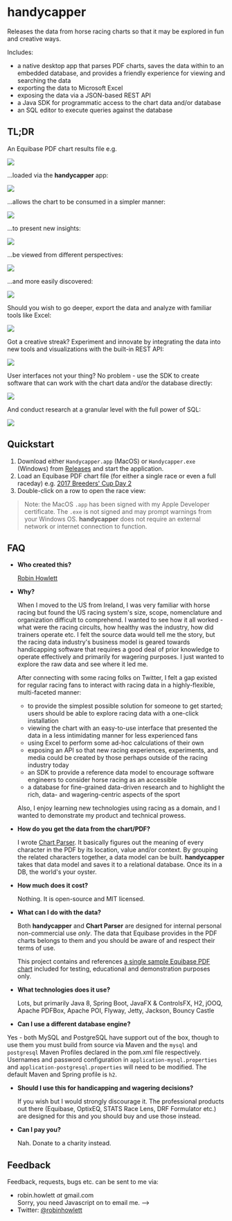 # handycapper

Releases the data from horse racing charts so that it may be explored in fun and creative ways.

Includes:

- a native desktop app that parses PDF charts, saves the data within to an embedded database, and provides a friendly experience for viewing and searching the data
- exporting the data to Microsoft Excel
- exposing the data via a JSON-based REST API
- a Java SDK for programmatic access to the chart data and/or database
- an SQL editor to execute queries against the database

## TL;DR

An Equibase PDF chart results file e.g.

![](docs/img/chart.png)

...loaded via the **handycapper** app:

![](docs/img/ui_0-main.png)

...allows the chart to be consumed in a simpler manner:

![](docs/img/ui_1-result.png)

...to present new insights:

![](docs/img/ui_2-splits.png)

...be viewed from different perspectives:

![](docs/img/ui_3-wagering.png)

...and more easily discovered:

![](docs/img/ui_4-find.png)

Should you wish to go deeper, export the data and analyze with familiar tools like Excel:

![](docs/img/excel.png)

Got a creative streak? Experiment and innovate by integrating the data into new tools and visualizations with the built-in REST API:

![](docs/img/api.png)

User interfaces not your thing? No problem - use the SDK to create software that can work with the chart data and/or the database directly:

![](docs/img/code.png)

And conduct research at a granular level with the full power of SQL:

![](docs/img/db_0-h2.png)

## Quickstart

1. Download either `Handycapper.app` (MacOS) or `Handycapper.exe` (Windows) from [Releases](https://github.com/robinhowlett/handycapper/releases) and start the application.
1. Load an Equibase PDF chart file (for either a single race or even a full raceday) e.g. [2017 Breeders' Cup Day 2](http://www.equibase.com/premium/eqbPDFChartPlus.cfm?RACE=A&BorP=P&TID=DMR&CTRY=USA&DT=11/04/2017&DAY=D&STYLE=EQB)
1. Double-click on a row to open the race view:

> Note: the MacOS `.app` has been signed with my Apple Developer certificate. The `.exe` is not signed and may prompt warnings from your Windows OS. **handycapper** does not require an external network or internet connection to function.
	
## FAQ

* **Who created this?**

	[Robin Howlett](https://www.robinhowlett.com/)
	
* **Why?**

	When I moved to the US from Ireland, I was very familiar with horse racing but found the US racing system's size, scope, nomenclature and organization difficult to comprehend. I wanted to see how it all worked - what were the racing circults, how healthy was the industry, how did trainers operate etc. I felt the source data would tell me the story, but the racing data industry's business model is geared towards handicapping software that requires a good deal of prior knowledge to operate effectively and primarily for wagering purposes. I just wanted to explore the raw data and see where it led me.
	
	After connecting with some racing folks on Twitter, I felt a gap existed for regular racing fans to interact with racing data in a highly-flexible, multi-faceted manner:
	
	* to provide the simplest possible solution for someone to get started; users should be able to explore racing data with a one-click installation
	* viewing the chart with an easy-to-use interface that presented the data in a less intimidating manner for less experienced fans
	* using Excel to perform some ad-hoc calculations of their own
	* exposing an API so that new racing experiences, experiments, and media could be created by those perhaps outside of the racing industry today
	* an SDK to provide a reference data model to encourage software engineers to consider horse racing as an accessible 
	* a database for fine-grained data-driven research and to highlight the rich, data- and wagering-centric aspects of the sport

	Also, I enjoy learning new technologies using racing as a domain, and I wanted to demonstrate my product and technical prowess.
	
* **How do you get the data from the chart/PDF?**

	I wrote [Chart Parser](https://github.com/robinhowlett/chart-parser). It basically figures out the meaning of every character in the PDF by its location, value and/or context. By grouping the related characters together, a data model can be built. **handycapper** takes that data model and saves it to a relational database. Once its in a DB, the world's your oyster.

* **How much does it cost?**

	Nothing. It is open-source and MIT licensed.
	
* **What can I do with the data?**

	Both **handycapper** and **Chart Parser** are designed for internal personal non-commercial use *only*. The data that Equibase provides in the PDF charts belongs to them and you should be aware of and respect their terms of use. 
	
	This project contains and references [a single sample Equibase PDF chart](https://github.com/robinhowlett/handycapper/blob/master/src/test/resources/examples) included for testing, educational and demonstration purposes only.
	
* **What technologies does it use?**

	Lots, but primarily Java 8, Spring Boot, JavaFX & ControlsFX, H2, jOOQ, Apache PDFBox, Apache POI, Flyway, Jetty, Jackson, Bouncy Castle
	
* **Can I use a different database engine?**

Yes - both MySQL and PostgreSQL have support out of the box, though to use them you must build from source via Maven and the `mysql` and `postgresql` Maven Profiles declared in the pom.xml file respectively. Usernames and password configuration in `application-mysql.properties` and `application-postgresql.properties` will need to be modified. The default Maven and Spring profile is `h2`.
	
* **Should I use this for handicapping and wagering decisions?**

	If you wish but I would strongly discourage it. The professional products out there (Equibase, OptixEQ, STATS Race Lens, DRF Formulator etc.) are designed for this and you should buy and use those instead.
	
* **Can I pay you?**

	Nah. Donate to a charity instead.
	
## Feedback

Feedback, requests, bugs etc. can be sent to me via:

<ul><li>robin.howlett <i>at</i> gmail.com</li>
<!--
<script type="text/javascript" language="javascript">
<!--
// Email obfuscator script 2.1 by Tim Williams, University of Arizona
// Random encryption key feature coded by Andrew Moulden
// This code is freeware provided these four comment lines remain intact
// A wizard to generate this code is at http://www.jottings.com/obfuscator/
{ coded = "1wtz6.OwB0y88@iAnz0.WwA"
  key = "39dkPDsaoq4p1FguWtmQhHJfZUCLYenwRMl5Vivj8AIOXx2KNG7ry6Bcb0TSzE"
  shift=coded.length
  link=""
  for (i=0; i<coded.length; i++) {
    if (key.indexOf(coded.charAt(i))==-1) {
      ltr = coded.charAt(i)
      link += (ltr)
    }
    else {     
      ltr = (key.indexOf(coded.charAt(i))-shift+key.length) % key.length
      link += (key.charAt(ltr))
    }
  }
document.write("<a href='mailto:"+link+"'>Email</a>")
}
//-->
</script><noscript>Sorry, you need Javascript on to email me.</noscript>
-->
</li>
<li>Twitter: <a href="https://www.twitter.com/robinhowlett">@robinhowlett</a></li>

	
	
